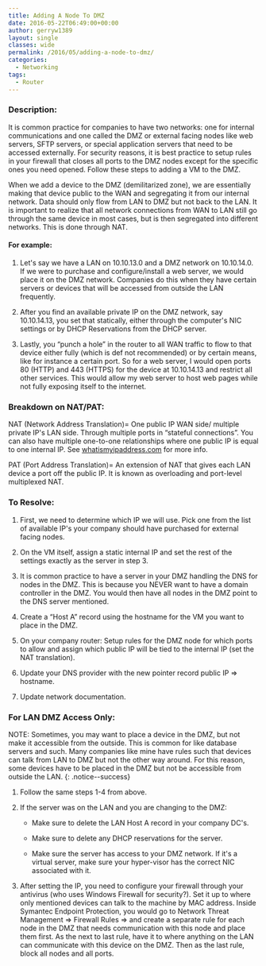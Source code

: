 ```yaml
---
title: Adding A Node To DMZ
date: 2016-05-22T06:49:00+00:00
author: gerryw1389
layout: single
classes: wide
permalink: /2016/05/adding-a-node-to-dmz/
categories:
  - Networking
tags:
  - Router
---
```

<!--more-->

### Description:

It is common practice for companies to have two networks: one for internal communications and one called the DMZ or external facing nodes like web servers, SFTP servers, or special application servers that need to be accessed externally. For security reasons, it is best practice to setup rules in your firewall that closes all ports to the DMZ nodes except for the specific ones you need opened. Follow these steps to adding a VM to the DMZ.

When we add a device to the DMZ (demilitarized zone), we are essentially making that device public to the WAN and segregating it from our internal network. Data should only flow from LAN to DMZ but not back to the LAN. It is important to realize that all network connections from WAN to LAN still go through the same device in most cases, but is then segregated into different networks. This is done through NAT.  

#### For example:

1. Let's say we have a LAN on 10.10.13.0 and a DMZ network on 10.10.14.0. If we were to purchase and configure/install a web server, we would place it on the DMZ network. Companies do this when they have certain servers or devices that will be accessed from outside the LAN frequently.

2. After you find an available private IP on the DMZ network, say 10.10.14.13, you set that statically, either through the computer's NIC settings or by DHCP Reservations from the DHCP server.

3. Lastly, you &#8220;punch a hole&#8221; in the router to all WAN traffic to flow to that device either fully (which is def not recommended) or by certain means, like for instance a certain port. So for a web server, I would open ports 80 (HTTP) and 443 (HTTPS) for the device at 10.10.14.13 and restrict all other services. This would allow my web server to host web pages while not fully exposing itself to the internet.

### Breakdown on NAT/PAT:

NAT (Network Address Translation)= One public IP WAN side/ multiple private IP's LAN side. Through multiple ports in &#8220;stateful connections&#8221;. You can also have multiple one-to-one relationships where one public IP is equal to one internal IP. See [whatismyipaddress.com](https://whatismyipaddress.com/) for more info.

PAT (Port Address Translation)= An extension of NAT that gives each LAN device a port off the public IP. It is known as overloading and port-level multiplexed NAT.

### To Resolve:

1. First, we need to determine which IP we will use. Pick one from the list of available IP's your company should have purchased for external facing nodes.

2. On the VM itself, assign a static internal IP and set the rest of the settings exactly as the server in step 3.

3. It is common practice to have a server in your DMZ handling the DNS for nodes in the DMZ. This is because you NEVER want to have a domain controller in the DMZ. You would then have all nodes in the DMZ point to the DNS server mentioned.

4. Create a &#8220;Host A&#8221; record using the hostname for the VM you want to place in the DMZ.

5. On your company router: Setup rules for the DMZ node for which ports to allow and assign which public IP will be tied to the internal IP (set the NAT translation).

6. Update your DNS provider with the new pointer record public IP => hostname.

7. Update network documentation.

### For LAN DMZ Access Only:

NOTE: Sometimes, you may want to place a device in the DMZ, but not make it accessible from the outside. This is common for like database servers and such. Many companies like mine have rules such that devices can talk from LAN to DMZ but not the other way around. For this reason, some devices have to be placed in the DMZ but not be accessible from outside the LAN.
{: .notice--success}

1. Follow the same steps 1-4 from above.

2. If the server was on the LAN and you are changing to the DMZ:

   - Make sure to delete the LAN Host A record in your company DC's.

   - Make sure to delete any DHCP reservations for the server.

   - Make sure the server has access to your DMZ network. If it's a virtual server, make sure your hyper-visor has the correct NIC associated with it.

3. After setting the IP, you need to configure your firewall through your antivirus (who uses Windows Firewall for security?). Set it up to where only mentioned devices can talk to the machine by MAC address. Inside Symantec Endpoint Protection, you would go to Network Threat Management => Firewall Rules => and create a separate rule for each node in the DMZ that needs communication with this node and place them first. As the next to last rule, have it to where anything on the LAN can communicate with this device on the DMZ. Then as the last rule, block all nodes and all ports.
